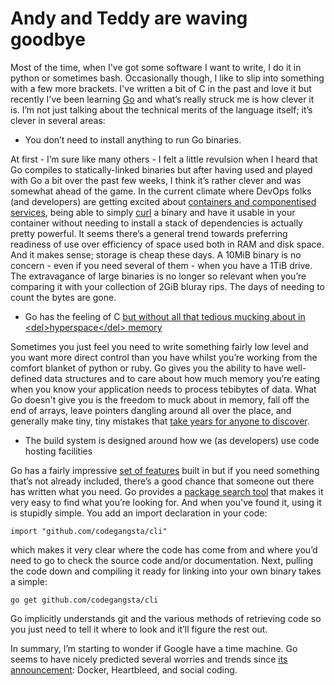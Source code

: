 #  Andy and Teddy are waving goodbye

Most of the time, when I've got some software I want to write, I do it
in python or sometimes bash. Occasionally though, I like to slip into
something with a few more brackets. I've written a bit of C in the past
and love it but recently I've been learning [Go](http://golang.org/) and
what’s really struck me is how clever it is. I’m not just talking about
the technical merits of the language itself; it’s clever in several
areas:

- You don’t need to install anything to run Go binaries.

At first - I’m sure like many others - I felt a little revulsion when I
heard that Go compiles to statically-linked binaries but after having
used and played with Go a bit over the past few weeks, I think it’s
rather clever and was somewhat ahead of the game. In the current climate
where DevOps folks (and developers) are getting excited about
[containers and componentised services](2015-05-14.html), being able to
simply [curl](http://curl.haxx.se/) a binary and have it usable in your
container without needing to install a stack of dependencies is actually
pretty powerful. It seems there’s a general trend towards preferring
readiness of use over efficiency of space used both in RAM and disk
space. And it makes sense; storage is cheap these days. A 10MiB binary
is no concern - even if you need several of them - when you have a 1TiB
drive. The extravagance of large binaries is no longer so relevant when
you’re comparing it with your collection of 2GiB bluray rips. The days
of needing to count the bytes are gone.

- Go has the feeling of C [but without all that tedious mucking about in
  \<del\>hyperspace\</del\>
  memory](http://hitchhikers.wikia.com/wiki/Infinite_Improbability_Drive)

Sometimes you just feel you need to write something fairly low level and
you want more direct control than you have whilst you’re working from
the comfort blanket of python or ruby. Go gives you the ability to have
well-defined data structures and to care about how much memory you’re
eating when you know your application needs to process tebibytes of
data. What Go doesn't give you is the freedom to muck about in memory,
fall off the end of arrays, leave pointers dangling around all over the
place, and generally make tiny, tiny mistakes that [take years for
anyone to discover](https://en.wikipedia.org/wiki/Heartbleed).

- The build system is designed around how we (as developers) use code
  hosting facilities

Go has a fairly impressive [set of features](http://golang.org/pkg)
built in but if you need something that’s not already included, there’s
a good chance that someone out there has written what you need. Go
provides a [package search tool](http://go-search.org/) that makes it
very easy to find what you’re looking for. And when you've found it,
using it is stupidly simple. You add an import declaration in your code:

    import "github.com/codegangsta/cli"

which makes it very clear where the code has come from and where you’d
need to go to check the source code and/or documentation. Next, pulling
the code down and compiling it ready for linking into your own binary
takes a simple:

    go get github.com/codegangsta/cli

Go implicitly understands git and the various methods of retrieving code
so you just need to tell it where to look and it’ll figure the rest out.

In summary, I’m starting to wonder if Google have a time machine. Go
seems to have nicely predicted several worries and trends since [its
announcement](http://techcrunch.com/2009/11/10/google-go-language/):
Docker, Heartbleed, and social coding.

